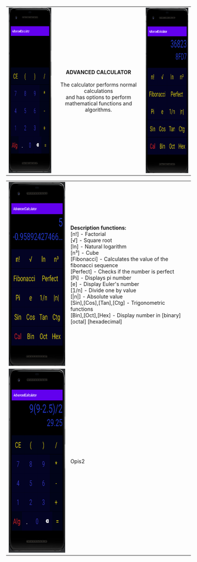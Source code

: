 <center>
<table><tr><td>
<img src="https://github.com/Biniobiniasty/AdvancedCalculator/blob/master/Screenshoot/1.png" height="450" width="300"/>
  </td><td style="text-align: center">
  <b>ADVANCED CALCULATOR</b><br /><br />
  The calculator performs normal calculations<br /> and has options to perform mathematical functions and algorithms.
  </td><td>
      <img src="https://github.com/Biniobiniasty/AdvancedCalculator/blob/master/Screenshoot/3.png" height="450" width="300"/>
  </td></tr>
  </table>

  
  
  <table><tr><td>
    <img src="https://github.com/Biniobiniasty/AdvancedCalculator/blob/master/Screenshoot/4.png" height="500"/>
    </td><td>
    <b>Description functions:</b><br />
    [n!] - Factorial <br />
    [√] - Square root<br />
    [ln] - Natural logarithm<br />
    [n³] - Cube<br />
    [Fibonacci] - Calculates the value of the fibonacci sequence<br />
    [Perfect] - Checks if the number is perfect<br />
    [Pi] - Displays pi number<br />
    [e] - Display Euler's number<br />
    [1/n] - Divide one by value<br />
    [|n|] - Absolute value<br />
    [Sin],[Cos],[Tan],[Ctg] - Trigonometric functions<br />
    [Bin],[Oct],[Hex] - Display number in [binary] [octal] [hexadecimal]<br />
    </td></tr><tr><td>
    <img src="https://github.com/Biniobiniasty/AdvancedCalculator/blob/master/Screenshoot/2.png" height="500"/>
    </td><td>
    Opis2
    </td></tr>
  </table>
  
</center>

